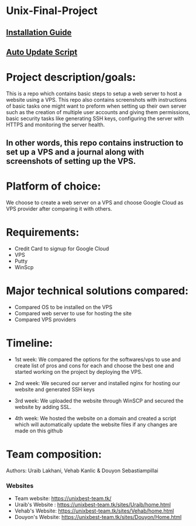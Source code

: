 # Unix-Final-Project

<div>
 <h2> <b><a href="Install.md" target="_blank">Installation Guide</a>
</b> </h2> 
   </div>
   
   <div>
 <h2> <b><a href="/Script" target="_blank">Auto Update Script</a>
</b> </h2> 
   </div>

# Project description/goals:
This is a repo which contains basic steps to setup a web server to host a website using a VPS. 
This repo also contains screenshots with instructions of basic tasks one might want to preform when setting
up their own server such as the creation of multiple user accounts and giving them permissions, 
basic security tasks like generating SSH keys, configuring the server with HTTPS and monitoring the server health.


<h2>In other words, this repo contains instruction to set up a VPS and a journal along with screenshots of setting up the VPS.</h2>



# Platform of choice: 
We choose to create a web server on a VPS and choose Google Cloud as VPS provider after comparing it with others.

# Requirements:
- Credit Card to signup for Google Cloud
- VPS
- Putty
- WinScp



# Major technical solutions compared: 
- Compared OS to be installed on the VPS
- Compared web server to use for hosting the site
- Compared VPS providers


# Timeline:
- 1st week: 
We compared the options for the softwares/vps to use and create list of pros and
cons for each and choose the best one and started working on the project by deploying the VPS.

- 2nd week: 
We secured our server and installed nginx for hosting our website and generated SSH keys

- 3rd week:
We uploaded the website through WinSCP and secured the website by adding SSL. 

- 4th week:
 We hosted the website on a domain and created a script which will automatically update the website files if any changes are made on this github

# Team composition: 
Authors: Uraib Lakhani, Vehab Kanlic & Douyon Sebastiampillai



### Websites
- Team website: https://unixbest-team.tk/
- Uraib's Website : https://unixbest-team.tk/sites/Uraib/home.html
- Vehab's Website: https://unixbest-team.tk/sites/Vehab/home.html
- Douyon's Website: https://unixbest-team.tk/sites/Douyon/Home.html





